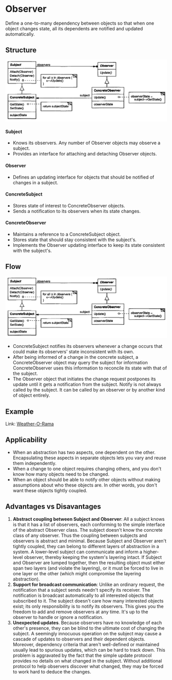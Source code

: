 # Observer
Define a one-to-many dependency between objects so that when one object changes state, all its dependents are notified and updated automatically.

## Structure
![image](../../images/observer/structure.png)

#### Subject
- Knows its observers. Any number of Observer objects may observe a subject.
- Provides an interface for attaching and detaching Observer objects.
#### Observer
- Defines an updating interface for objects that should be notified of changes in a subject.
#### ConcreteSubject
- Stores state of interest to ConcreteObserver objects.
- Sends a notification to its observers when its state changes.
#### ConcreteObserver
- Maintains a reference to a ConcreteSubject object.
- Stores state that should stay consistent with the subject's.
- Implements the Observer updating interface to keep its state consistent with the subject's.

## Flow
![image](../../images/observer/structure.png)
- ConcreteSubject notifies its observers whenever a change occurs that could make its observers' state inconsistent with its own.
- After being informed of a change in the concrete subject, a ConcreteObserver object may query the subject for information ConcreteObserver uses this information to reconcile its state with that of the subject. 
- The Observer object that initiates the change request postpones its update until it gets a notification from the subject. Notify is not always called by the subject. It can be called by an observer or by another kind of object entirely. 

## Example
Link: [Weather-O-Rama](./problem.md)

## Applicability
- When an abstraction has two aspects, one dependent on the other. Encapsulating these aspects in separate objects lets you vary and reuse them independently.
- When a change to one object requires changing others, and you don't know how many objects need to be changed.
- When an object should be able to notify other objects without making assumptions about who these objects are. In other words, you don't want these objects tightly coupled.

## Advantages vs Disavantages
1. <b>Abstract coupling between Subject and Observer</b>: All a subject knows is that it has a list of observers, each conforming to the simple interface of the abstract Observer class. The subject doesn't know the concrete class of any observer. Thus the coupling between subjects and observers is abstract and minimal. Because Subject and Observer aren't tightly coupled, they can belong to
different layers of abstraction in a system. A lower-level subject can communicate and inform a higher-level observer, thereby keeping the system's layering intact. If Subject and Observer are lumped together, then the resulting object must either span two layers (and violate the layering), or it must be forced to live in one layer or the other (which might compromise the layering
abstraction).
2. <b>Support for broadcast communication</b>: Unlike an ordinary request, the notification that a subject sends needn't specify its receiver. The notification is broadcast automatically to all interested objects that subscribed to it. The subject doesn't care how many interested objects exist; its only responsibility is to notify its observers. This gives you the freedom to add and remove
observers at any time. It's up to the observer to handle or ignore a notification. 
3. <b>Unexpected updates</b>. Because observers have no knowledge of each other's presence, they can be blind to the ultimate cost of changing the subject. A seemingly innocuous operation on the subject may cause a cascade of updates to observers and their dependent objects. Moreover, dependency criteria that aren't well-defined or maintained usually lead to spurious updates, which can be hard to track down. This problem is aggravated by the fact that the simple update protocol provides no details on what changed in the subject. Without additional protocol to help observers discover what changed, they may be forced to work hard to deduce the changes.
